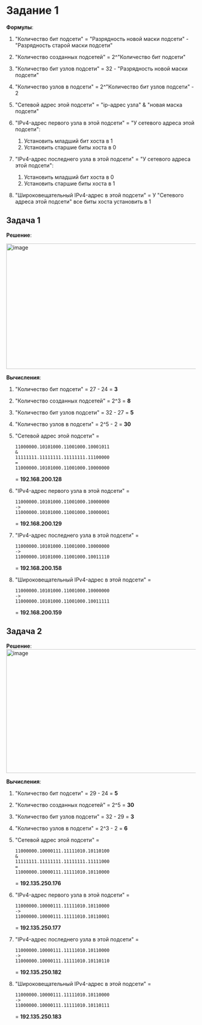 # Задание 1
**Формулы**:
1) "Количество бит подсети" = "Разрядность новой маски подсети" - "Разрядность старой маски подсети"
2) "Количество созданных подсетей" = 2^"Количество бит подсети"
3) "Количество бит узлов подсети" = 32 - "Разрядность новой маски подсети"
4) "Количество узлов в подсети" = 2^"Количество бит узлов подсети" - 2
5) "Сетевой адрес этой подсети" = "ip-адрес узла" & "новая маска подсети"
6) "IPv4-адрес первого узла в этой подсети" = "У сетевого адреса этой подсети":
     1. Установить младший бит хоста в 1
     2. Установить старшие биты хоста в 0
7) "IPv4-адрес последнего узла в этой подсети" = "У сетевого адреса этой подсети":
     1. Установить младший бит хоста в 0
     2. Установить старшие биты хоста в 1
  
8) "Широковещательный IPv4-адрес в этой подсети" = У "Сетевого адреса этой подсети" все биты хоста установить в 1
## Задача 1
**Решение**:

<img width="543" height="333" alt="image" src="https://github.com/user-attachments/assets/9d85cfb8-00da-49f8-895a-f507e102f9d6" />

**Вычисления**:

1) "Количество бит подсети" = 27 - 24 = **3**
2) "Количество созданных подсетей" = 2^3 = **8**
3) "Количество бит узлов подсети" = 32 - 27 = **5**
4) "Количество узлов в подсети" = 2^5 - 2 = **30**
5) "Сетевой адрес этой подсети" =
   ```text
   11000000.10101000.11001000.10001011
   &
   11111111.11111111.11111111.11100000
   =
   11000000.10101000.11001000.10000000
   ```
   = **192.168.200.128**
   
6) "IPv4-адрес первого узла в этой подсети" =
   ```text
   11000000.10101000.11001000.10000000
   ->
   11000000.10101000.11001000.10000001
   ```
   = **192.168.200.129**

7) "IPv4-адрес последнего узла в этой подсети" =
   ```text
   11000000.10101000.11001000.10000000
   ->
   11000000.10101000.11001000.10011110
   ```
   = **192.168.200.158**

8) "Широковещательный IPv4-адрес в этой подсети" =
   ```text
   11000000.10101000.11001000.10000000
   ->
   11000000.10101000.11001000.10011111
   ```
   = **192.168.200.159**

## Задача 2
**Решение**:
<img width="540" height="329" alt="image" src="https://github.com/user-attachments/assets/f356d98d-39b1-471a-8c03-e46abd463f17" />

**Вычисления**:

1) "Количество бит подсети" = 29 - 24 = **5**
2) "Количество созданных подсетей" = 2^5 = **30**
3) "Количество бит узлов подсети" = 32 - 29 = **3**
4) "Количество узлов в подсети" = 2^3 - 2 = **6**
5) "Сетевой адрес этой подсети" =
   ```text
   11000000.10000111.11111010.10110100
   &
   11111111.11111111.11111111.11111000
   =
   11000000.10000111.11111010.10110000
   ```
   = **192.135.250.176**
   
6) "IPv4-адрес первого узла в этой подсети" =
   ```text
   11000000.10000111.11111010.10110000
   ->
   11000000.10000111.11111010.10110001
   ```
   = **192.135.250.177**

7) "IPv4-адрес последнего узла в этой подсети" =
   ```text
   11000000.10000111.11111010.10110000
   ->
   11000000.10000111.11111010.10110110
   ```
   = **192.135.250.182**

8) "Широковещательный IPv4-адрес в этой подсети" =
   ```text
   11000000.10000111.11111010.10110000
   ->
   11000000.10000111.11111010.10110111
   ```
   = **192.135.250.183**
